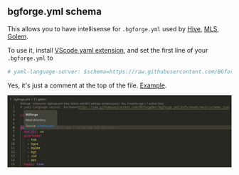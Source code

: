 ## bgforge.yml schema

This allows you to have intellisense for `.bgforge.yml` used by [Hive](https://hive.bgforge.net/),
[MLS](https://github.com/BGforgeNet/VScode-BGforge-MLS), [Golem](https://golem.bgforge.net).

To use it, install [VScode yaml extension](https://marketplace.visualstudio.com/items?itemName=redhat.vscode-yaml), and
set the first line of your `.bgforge.yml` to

```yaml
# yaml-language-server: $schema=https://raw.githubusercontent.com/BGforgeNet/bgforge.yml/refs/heads/main/schema.json
```

Yes, it's just a comment at the top of the file.
[Example](https://github.com/BGforgeNet/bg2-uniqueartifacts/blob/master/.bgforge.yml).

<img src="example.png" alt="example"/>
